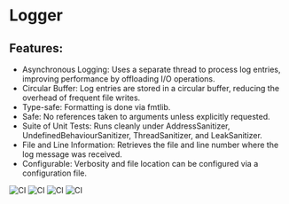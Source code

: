 # Logger

## Features:
 * Asynchronous Logging: Uses a separate thread to process log entries, improving performance by offloading I/O operations.
 * Circular Buffer: Log entries are stored in a circular buffer, reducing the overhead of frequent file writes.
 * Type-safe: Formatting is done via fmtlib.
 * Safe: No references taken to arguments unless explicitly requested.
 * Suite of Unit Tests: Runs cleanly under AddressSanitizer, UndefinedBehaviourSanitizer, ThreadSanitizer, and LeakSanitizer.
 * File and Line Information: Retrieves the file and line number where the log message was received.
 * Configurable: Verbosity and file location can be configured via a configuration file.

   

![CI](https://github.com/joeloftusdev/cpp_logger/actions/workflows/ubuntu_clang.yml/badge.svg)
![CI](https://github.com/joeloftusdev/cpp_logger/actions/workflows/ubuntu_gcc.yml/badge.svg)
![CI](https://github.com/joeloftusdev/cpp_logger/actions/workflows/ubuntu_clang_sanitizer.yml/badge.svg)
![CI](https://github.com/joeloftusdev/cpp_logger/actions/workflows/ubuntu_gcc_sanitizer.yml/badge.svg)